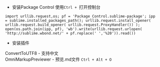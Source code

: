 * 安装Package Control 使用`Ctrl + `打开控制台
```
import urllib.request,os; pf = 'Package Control.sublime-package'; ipp = sublime.installed_packages_path(); urllib.request.install_opener( urllib.request.build_opener( urllib.request.ProxyHandler()) ); open(os.path.join(ipp, pf), 'wb').write(urllib.request.urlopen( 'http://sublime.wbond.net/' + pf.replace(' ','%20')).read())
```

* 安装插件

ConvertToUTF8 - 支持中文	<br>
OmniMarkupPreviewer - 预览.md文件  `Ctrl + Alt + O`